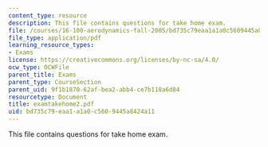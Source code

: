 ```yaml
---
content_type: resource
description: This file contains questions for take home exam.
file: /courses/16-100-aerodynamics-fall-2005/bd735c79eaa1a1a0c5609445a8424a11_examtakehome2.pdf
file_type: application/pdf
learning_resource_types:
- Exams
license: https://creativecommons.org/licenses/by-nc-sa/4.0/
ocw_type: OCWFile
parent_title: Exams
parent_type: CourseSection
parent_uid: 9f1b1870-62af-bea2-abb4-ce7b118a6d84
resourcetype: Document
title: examtakehome2.pdf
uid: bd735c79-eaa1-a1a0-c560-9445a8424a11
---
```

This file contains questions for take home exam.